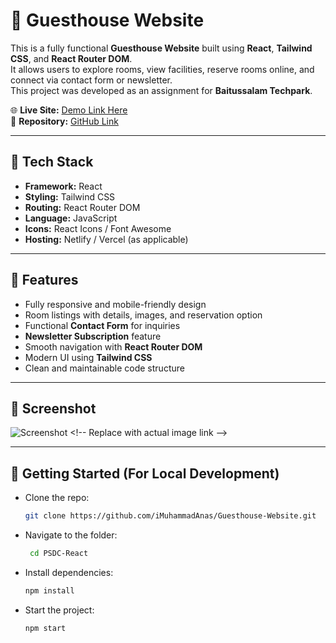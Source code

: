 # 🏨 Guesthouse Website

This is a fully functional **Guesthouse Website** built using **React**, **Tailwind CSS**, and **React Router DOM**.  
It allows users to explore rooms, view facilities, reserve rooms online, and connect via contact form or newsletter.  
This project was developed as an assignment for **Baitussalam Techpark**.

🌐 **Live Site:** [Demo Link Here](https://your-live-site-link.com)  
📁 **Repository:** [GitHub Link](https://github.com/iMuhammadAnas/Guesthouse-Website)

---

## 🔧 Tech Stack

- **Framework:** React  
- **Styling:** Tailwind CSS  
- **Routing:** React Router DOM  
- **Language:** JavaScript  
- **Icons:** React Icons / Font Awesome  
- **Hosting:** Netlify / Vercel (as applicable)  

---

## 📌 Features

- Fully responsive and mobile-friendly design  
- Room listings with details, images, and reservation option  
- Functional **Contact Form** for inquiries  
- **Newsletter Subscription** feature  
- Smooth navigation with **React Router DOM**  
- Modern UI using **Tailwind CSS**  
- Clean and maintainable code structure  

---

## 📸 Screenshot

![Screenshot]([https://raw.githubusercontent.com/iMuhammadAnas/Guesthouse-Website/main/public/images/screenshot.png](https://ik.imagekit.io/iMuhammadAnas/screencapture-guesthouse-website-netlify-app-2025-08-12-23_54_10.png)) <!-- Replace with actual image link -->

---

## 🚀 Getting Started (For Local Development)

- Clone the repo:

   ```bash
   git clone https://github.com/iMuhammadAnas/Guesthouse-Website.git
   
- Navigate to the folder:
  
  ```bash
   cd PSDC-React
  
- Install dependencies:
  
  ```bash
  npm install
  
- Start the project:
  
  ```bash
  npm start
